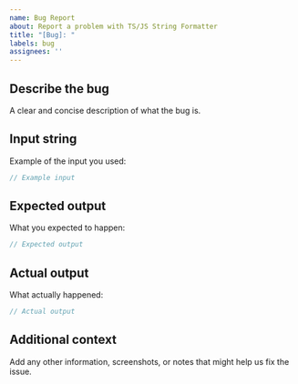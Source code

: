 ```yaml
---
name: Bug Report
about: Report a problem with TS/JS String Formatter
title: "[Bug]: "
labels: bug
assignees: ''
---
```


## Describe the bug
A clear and concise description of what the bug is.

## Input string
Example of the input you used:
```ts
// Example input
```

## Expected output
What you expected to happen:
```ts
// Expected output
```

## Actual output
What actually happened:
```ts
// Actual output
```

## Additional context
Add any other information, screenshots, or notes that might help us fix the issue.
